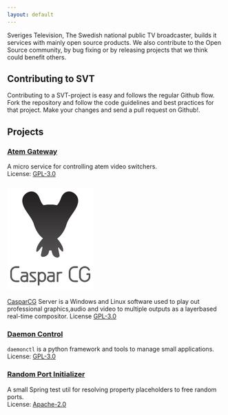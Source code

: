 ```yaml
---
layout: default
---
```


Sveriges Television, The Swedish national public TV broadcaster, builds it services with mainly open source products. We also contribute to the Open Source community, by bug fixing or by releasing projects that we think could benefit others.

## Contributing to SVT

Contributing to a SVT-project is easy and follows the regular Github flow. Fork the repository and follow the code guidelines and best practices for that project. Make your changes and send a pull request on Github!. 

## Projects

### [Atem Gateway](https://github.com/SVT/atemgateway) 
A micro service for controlling atem video switchers.  
License: [GPL-3.0](https://opensource.org/licenses/GPL-3.0)

### [<img src="./assets/img/casparlogo.png" alt="casparlogo" width="200" />](https://www.casparcg.com/) 
[CasparCG](https://www.casparcg.com/) Server is a Windows and Linux software used to play out professional graphics,audio and video to multiple outputs as a layerbased real-time compositor. License [GPL-3.0](https://opensource.org/licenses/GPL-3.0) 

### [Daemon Control](https://github.com/SVT/daemonctl)
`daemonctl` is a python framework and tools to manage small applications.  
License: [GPL-3.0](https://opensource.org/licenses/GPL-3.0)

### [Random Port Initializer](https://github.com/SVT/random-port-initializer)
A small Spring test util for resolving property placeholders to free random ports.  
License: [Apache-2.0](https://opensource.org/licenses/Apache-2.0)
 
